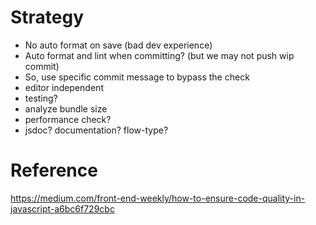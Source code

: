 # Strategy

- No auto format on save (bad dev experience)
- Auto format and lint when committing? (but we may not push wip commit)
- So, use specific commit message to bypass the check
- editor independent
- testing?
- analyze bundle size
- performance check?
- jsdoc? documentation? flow-type?

# Reference

https://medium.com/front-end-weekly/how-to-ensure-code-quality-in-javascript-a6bc6f729cbc
